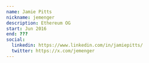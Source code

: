 ```yaml
---
name: Jamie Pitts
nickname: jemenger
description: Ethereum OG
start: Jun 2016
end: ???
social:
  linkedin: https://www.linkedin.com/in/jamiepitts/
  twitter: https://x.com/jemenger
---
```


